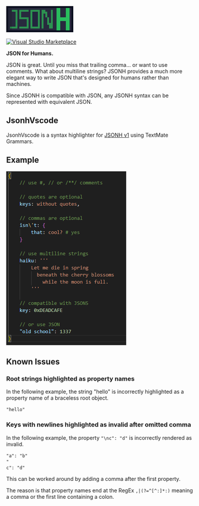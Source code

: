 <img src="https://github.com/jsonh-org/Jsonh/blob/main/IconUpscaled.png?raw=true" width=180>

[![Visual Studio Marketplace](https://img.shields.io/github/release/jsonh-org/JsonhVscode.svg?label=vs%20marketplace)](https://marketplace.visualstudio.com/items?itemName=Joyless.jsonh-vscode)

**JSON for Humans.**

JSON is great. Until you miss that trailing comma... or want to use comments. What about multiline strings?
JSONH provides a much more elegant way to write JSON that's designed for humans rather than machines.

Since JSONH is compatible with JSON, any JSONH syntax can be represented with equivalent JSON.

## JsonhVscode

JsonhVscode is a syntax highlighter for [JSONH v1](https://github.com/jsonh-org/Jsonh) using TextMate Grammars.

## Example

<img src="https://github.com/jsonh-org/JsonhVscode/blob/main/Example.png?raw=true"/>

## Known Issues

### Root strings highlighted as property names

In the following example, the string "hello" is incorrectly highlighted as a property name of a braceless root object.
```jsonh
"hello"
```

### Keys with newlines highlighted as invalid after omitted comma

In the following example, the property `"\nc": "d"` is incorrectly rendered as invalid.
```jsonh
"a": "b"
"
c": "d"
```

This can be worked around by adding a comma after the first property.

The reason is that property names end at the RegEx `,|(?=^[^:]*:)` meaning a comma or the first line containing a colon.